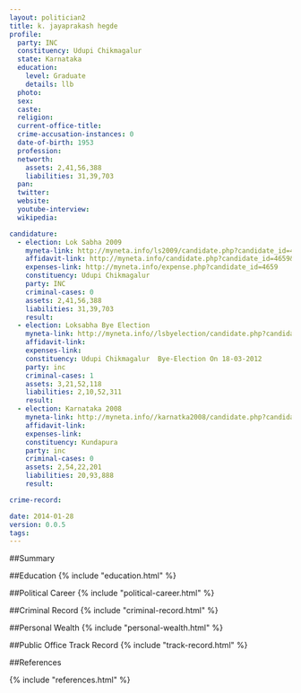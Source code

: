 ```yaml
---
layout: politician2
title: k. jayaprakash hegde
profile: 
  party: INC
  constituency: Udupi Chikmagalur
  state: Karnataka
  education: 
    level: Graduate
    details: llb
  photo: 
  sex: 
  caste: 
  religion: 
  current-office-title: 
  crime-accusation-instances: 0
  date-of-birth: 1953
  profession: 
  networth: 
    assets: 2,41,56,388
    liabilities: 31,39,703
  pan: 
  twitter: 
  website: 
  youtube-interview: 
  wikipedia: 

candidature: 
  - election: Lok Sabha 2009
    myneta-link: http://myneta.info/ls2009/candidate.php?candidate_id=4659
    affidavit-link: http://myneta.info/candidate.php?candidate_id=4659&scan=original
    expenses-link: http://myneta.info/expense.php?candidate_id=4659
    constituency: Udupi Chikmagalur 
    party: INC
    criminal-cases: 0
    assets: 2,41,56,388
    liabilities: 31,39,703
    result:  
  - election: Loksabha Bye Election
    myneta-link: http://myneta.info//lsbyelection/candidate.php?candidate_id=45
    affidavit-link: 
    expenses-link: 
    constituency: Udupi Chikmagalur  Bye-Election On 18-03-2012 
    party: inc
    criminal-cases: 1
    assets: 3,21,52,118
    liabilities: 2,10,52,311
    result:  
  - election: Karnataka 2008
    myneta-link: http://myneta.info//karnatka2008/candidate.php?candidate_id=1207
    affidavit-link: 
    expenses-link: 
    constituency: Kundapura 
    party: inc
    criminal-cases: 0
    assets: 2,54,22,201
    liabilities: 20,93,888
    result:  

crime-record: 

date: 2014-01-28
version: 0.0.5
tags: 
---
```

##Summary


##Education
{% include "education.html" %}


##Political Career
{% include "political-career.html" %}


##Criminal Record
{% include "criminal-record.html" %}


##Personal Wealth
{% include "personal-wealth.html" %}


##Public Office Track Record
{% include "track-record.html" %}


##References


{% include "references.html" %}
